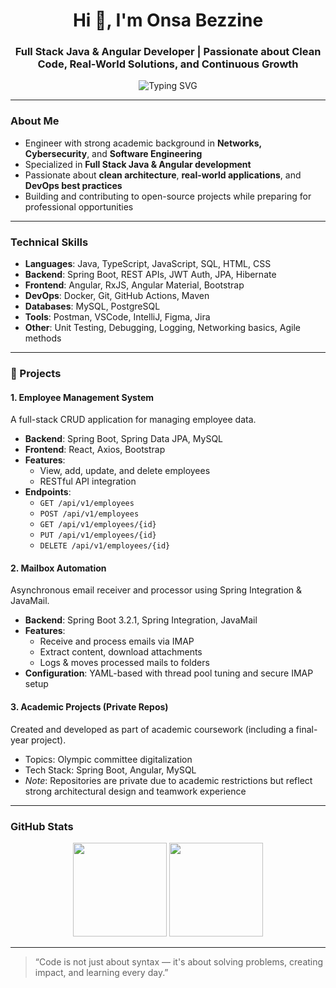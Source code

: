
<h1 align="center">Hi 👋, I'm Onsa Bezzine</h1>
<h3 align="center">Full Stack Java & Angular Developer | Passionate about Clean Code, Real-World Solutions, and Continuous Growth</h3>

<p align="center">
  <img src="https://readme-typing-svg.demolab.com?font=Fira+Code&duration=3000&pause=1000&center=true&vCenter=true&width=435&lines=Welcome+to+my+GitHub+space!;Java+%7C+Spring+Boot+%7C+Angular;Docker+%7C+Git+%7C+REST+APIs;Always+learning+%7C+Always+building" alt="Typing SVG" />
</p>

---

### About Me

- Engineer with strong academic background in **Networks, Cybersecurity**, and **Software Engineering**
- Specialized in **Full Stack Java & Angular development**
- Passionate about **clean architecture**, **real-world applications**, and **DevOps best practices**
- Building and contributing to open-source projects while preparing for professional opportunities

---

### Technical Skills

- **Languages**: Java, TypeScript, JavaScript, SQL, HTML, CSS
- **Backend**: Spring Boot, REST APIs, JWT Auth, JPA, Hibernate
- **Frontend**: Angular, RxJS, Angular Material, Bootstrap
- **DevOps**: Docker, Git, GitHub Actions, Maven
- **Databases**: MySQL, PostgreSQL
- **Tools**: Postman, VSCode, IntelliJ, Figma, Jira
- **Other**: Unit Testing, Debugging, Logging, Networking basics, Agile methods

---

### 🚀 Projects

#### 1. **Employee Management System**
A full-stack CRUD application for managing employee data.

- **Backend**: Spring Boot, Spring Data JPA, MySQL
- **Frontend**: React, Axios, Bootstrap  
- **Features**:
  - View, add, update, and delete employees
  - RESTful API integration
- **Endpoints**:
  - `GET /api/v1/employees`
  - `POST /api/v1/employees`
  - `GET /api/v1/employees/{id}`
  - `PUT /api/v1/employees/{id}`
  - `DELETE /api/v1/employees/{id}`

#### 2. **Mailbox Automation**
Asynchronous email receiver and processor using Spring Integration & JavaMail.

- **Backend**: Spring Boot 3.2.1, Spring Integration, JavaMail
- **Features**:
  - Receive and process emails via IMAP
  - Extract content, download attachments
  - Logs & moves processed mails to folders
- **Configuration**: YAML-based with thread pool tuning and secure IMAP setup

#### 3. **Academic Projects (Private Repos)**
Created and developed as part of academic coursework (including a final-year project).

- Topics: Olympic committee digitalization
- Tech Stack: Spring Boot, Angular, MySQL
- *Note*: Repositories are private due to academic restrictions but reflect strong architectural design and teamwork experience

---

### GitHub Stats

<p align="center">
  <img src="https://github-readme-stats.vercel.app/api?username=onsabezzine&show_icons=true&theme=dark" height="150" />
  <img src="https://github-readme-stats.vercel.app/api/top-langs/?username=onsabezzine&layout=compact&theme=dark" height="150" />
</p>

---

> “Code is not just about syntax — it's about solving problems, creating impact, and learning every day.”



